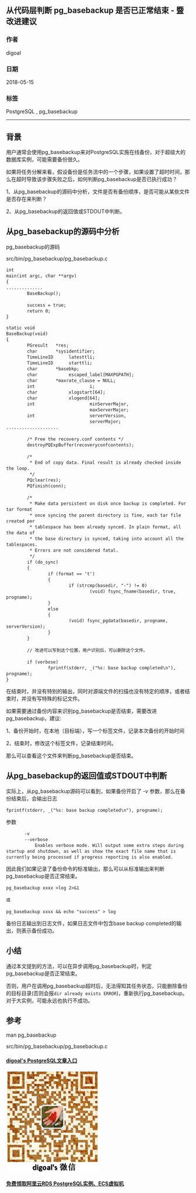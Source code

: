 ## 从代码层判断 pg_basebackup 是否已正常结束 - 暨改进建议  
                                                             
### 作者                                                             
digoal                                                             
                                                             
### 日期                                                             
2018-05-15                                                           
                                                             
### 标签                                                             
PostgreSQL , pg_basebackup    
                                                             
----                                                             
                                                             
## 背景   
用户通常会使用pg_basebackup来对PostgreSQL实施在线备份，对于超级大的数据库实例，可能需要备份很久。  
  
如果将任务分解来看，假设备份是任务流中的一个步骤，如果设置了超时时间，那么在超时导致该步骤失败之后，如何判断pg_basebackup是否已执行成功？  
  
1、从pg_basebackup的源码中分析，文件是否有备份顺序，是否可能从某些文件是否存在来判断？  
  
2、从pg_basebackup的返回值或STDOUT中判断。  
  
## 从pg_basebackup的源码中分析  
  
pg_basebackup的源码  
  
src/bin/pg_basebackup/pg_basebackup.c  
  
  
```  
int  
main(int argc, char **argv)  
{  
..............  
        BaseBackup();  
  
        success = true;  
        return 0;  
}  
```  
  
```  
static void  
BaseBackup(void)  
{  
        PGresult   *res;  
        char       *sysidentifier;  
        TimeLineID      latesttli;  
        TimeLineID      starttli;  
        char       *basebkp;  
        char            escaped_label[MAXPGPATH];  
        char       *maxrate_clause = NULL;  
        int                     i;  
        char            xlogstart[64];  
        char            xlogend[64];  
        int                     minServerMajor,  
                                maxServerMajor;  
        int                     serverVersion,  
                                serverMajor;  
....................  
  
        /* Free the recovery.conf contents */  
        destroyPQExpBuffer(recoveryconfcontents);  
  
        /*  
         * End of copy data. Final result is already checked inside the loop.  
         */  
        PQclear(res);  
        PQfinish(conn);  
  
        /*  
         * Make data persistent on disk once backup is completed. For tar format  
         * once syncing the parent directory is fine, each tar file created per  
         * tablespace has been already synced. In plain format, all the data of  
         * the base directory is synced, taking into account all the tablespaces.  
         * Errors are not considered fatal.  
         */  
        if (do_sync)  
        {  
                if (format == 't')  
                {  
                        if (strcmp(basedir, "-") != 0)  
                                (void) fsync_fname(basedir, true, progname);  
                }  
                else  
                {  
                        (void) fsync_pgdata(basedir, progname, serverVersion);  
                }  
        }  
  
        // 改进可以写到这个位置，用户识别后，可以删除这个文件。  
  
        if (verbose)  
                fprintf(stderr, _("%s: base backup completed\n"), progname);  
}  
```  
  
在结束时，并没有特别的输出，同时对源端文件的扫描也没有特定的顺序，或者结束时，并没有写特殊的标记文件。  
  
如果需要通过备份内容来识别pg_basebackup是否结束，需要改进pg_basebackup，建议:    
  
1、备份开始时，在本地（目标端），写一个标签文件，记录本次备份的开始时间  
  
2、结束时，修改这个标签文件，记录结束时间。  
  
那么可以查看这个文件来判断pg_basebackup是否结束。  
  
## 从pg_basebackup的返回值或STDOUT中判断  
实际上，从pg_basebackup源码可以看到，如果备份开启了 -v 参数，那么在备份结束后，会输出日志

```
fprintf(stderr, _("%s: base backup completed\n"), progname);
```  
  
参数  
  
```  
       -v  
       --verbose  
           Enables verbose mode. Will output some extra steps during startup and shutdown, as well as show the exact file name that is currently being processed if progress reporting is also enabled.  
```  
  
因此我们如果记录了备份命令的标准输出，那么可以从标准输出来判断pg_basebackup是否正常结束。    
  
```  
pg_basebackup xxxx >log 2>&1  
  
或

pg_basebackup xxxx && echo "success" > log
```  
  
备份日志输出到日志文件，如果日志文件中包含base backup completed的输出，则表示备份成功。   
  
## 小结
通过本文提到的方法，可以在异步调用pg_basebackup时，判定pg_basebackup是否正常结束。   
  
否则，用户在调用pg_basebackup超时后，无法得知其任务状态，只能删除备份的目标目录(否则会报```dir already exists ERROR```)，重新执行pg_basebackup。对于大实例，可能永远也执行不成功。   
  
## 参考  
man pg_basebackup  
  
src/bin/pg_basebackup/pg_basebackup.c  
  
  
  
  
  
  
  
  
  
  
  
  
  
  
  
#### [digoal's PostgreSQL文章入口](https://github.com/digoal/blog/blob/master/README.md "22709685feb7cab07d30f30387f0a9ae")
  
  
![digoal's weixin](../pic/digoal_weixin.jpg "f7ad92eeba24523fd47a6e1a0e691b59")
  
  
  
  
  
  
  
  
#### [免费领取阿里云RDS PostgreSQL实例、ECS虚拟机](https://www.aliyun.com/database/postgresqlactivity "57258f76c37864c6e6d23383d05714ea")
  
